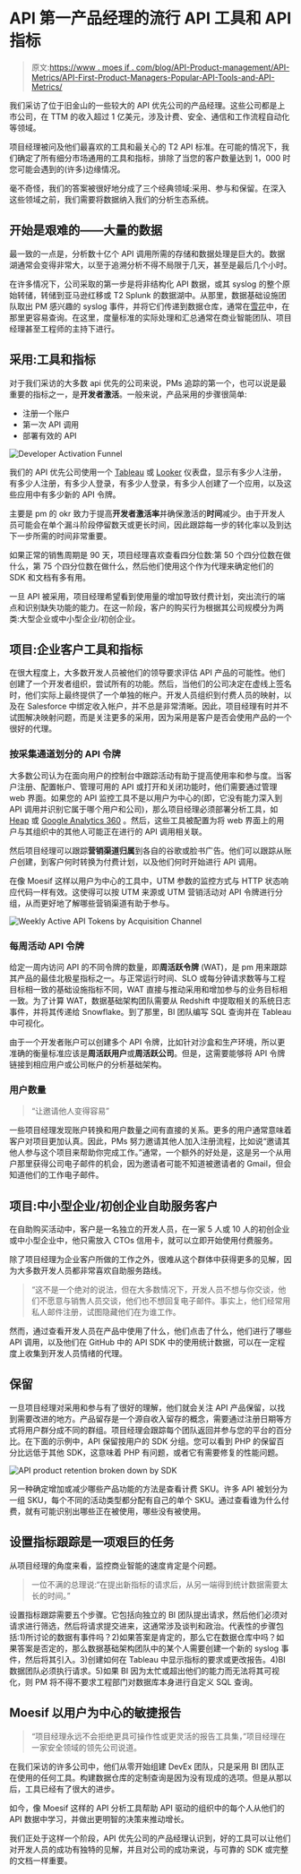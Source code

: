 # API 第一产品经理的流行 API 工具和 API 指标

> 原文:[https://www . moes if . com/blog/API-Product-management/API-Metrics/API-First-Product-Managers-Popular-API-Tools-and-API-Metrics/](https://www.moesif.com/blog/api-product-management/api-metrics/API-First-Product-Managers-Popular-API-Tools-and-API-Metrics/)

我们采访了位于旧金山的一些较大的 API 优先公司的产品经理。这些公司都是上市公司，在 TTM 的收入超过 1 亿美元，涉及计费、安全、通信和工作流程自动化等领域。

项目经理被问及他们最喜欢的工具和最关心的 T2 API 标准。在可能的情况下，我们确定了所有细分市场通用的工具和指标，排除了当您的客户数量达到 1，000 时您可能会遇到的(许多)边缘情况。

毫不奇怪，我们的答案被很好地分成了三个经典领域:采用、参与和保留。在深入这些领域之前，我们需要将数据纳入我们的分析生态系统。

## 开始是艰难的——大量的数据

最一致的一点是，分析数十亿个 API 调用所需的存储和数据处理是巨大的。数据湖通常会变得非常大，以至于追溯分析不得不局限于几天，甚至是最后几个小时。

在许多情况下，公司采取的第一步是将非结构化 API 数据，或其 syslog 的整个原始转储，转储到亚马逊红移或 T2 Splunk 的数据湖中。从那里，数据基础设施团队取出 PM 感兴趣的 syslog 事件，并将它们传递到数据仓库，通常在[雪花](https://www.snowflake.com/)中，在那里更容易查询。在这里，度量标准的实际处理和汇总通常在商业智能团队、项目经理甚至工程师的主持下进行。

## 采用:工具和指标

对于我们采访的大多数 api 优先的公司来说，PMs 追踪的第一个，也可以说是最重要的指标之一，是**开发者激活**。一般来说，产品采用的步骤很简单:

*   注册一个账户
*   第一次 API 调用
*   部署有效的 API

![Developer Activation Funnel](../Images/8d02da96e9d77e3c6d3c7661fb8b1eed.png)

我们的 API 优先公司使用一个 [Tableau](https://www.tableau.com/) 或 [Looker](https://looker.com/) 仪表盘，显示有多少人注册，有多少人注册，有多少人登录，有多少人登录，有多少人创建了一个应用，以及这些应用中有多少新的 API 令牌。

主要是 pm 的 okr 致力于提高**开发者激活率**并确保激活的**时间**减少。由于开发人员可能会在单个漏斗阶段停留数天或更长时间，因此跟踪每一步的转化率以及到达下一步所需的时间非常重要。

如果正常的销售周期是 90 天，项目经理喜欢查看四分位数:第 50 个四分位数在做什么，第 75 个四分位数在做什么，然后他们使用这个作为代理来确定他们的 SDK 和文档有多有用。

一旦 API 被采用，项目经理希望看到使用量的增加导致付费计划，突出流行的端点和识别缺失功能的能力。在这一阶段，客户的购买行为根据其公司规模分为两类:大型企业或中小型企业/初创企业。

## 项目:企业客户工具和指标

在很大程度上，大多数开发人员被他们的领导要求评估 API 产品的可能性。他们创建了一个开发者组织，尝试所有的功能。然后，当他们的公司决定在虚线上签名时，他们实际上最终提供了一个单独的帐户。开发人员组织到付费人员的映射，以及在 Salesforce 中绑定收入帐户，并不总是非常清晰。因此，项目经理有时并不试图解决映射问题，而是关注更多的采用，因为采用是客户是否会使用产品的一个很好的代理。

### 按采集通道划分的 API 令牌

大多数公司认为在面向用户的控制台中跟踪活动有助于提高使用率和参与度。当客户注册、配置帐户、管理可用的 API 或打开和关闭功能时，他们需要通过管理 web 界面。如果您的 API 监控工具不是以用户为中心的(即，它没有能力深入到 API 调用并识别它属于哪个用户和公司)，那么项目经理必须部署分析工具，如 [Heap](https://heap.io/) 或 [Google Analytics 360](https://marketingplatform.google.com/about/analytics-360/) 。然后，这些工具被配置为将 web 界面上的用户与其组织中的其他人可能正在进行的 API 调用相关联。

然后项目经理可以跟踪**营销渠道归属**到各自的谷歌或脸书广告。他们可以跟踪从账户创建，到客户何时转换为付费计划，以及他们何时开始进行 API 调用。

在像 Moesif 这样以用户为中心的工具中，UTM 参数的监控方式与 HTTP 状态响应代码一样有效。这使得可以按 UTM 来源或 UTM 营销活动对 API 令牌进行分组，从而更好地了解哪些营销渠道有助于参与。

![Weekly Active API Tokens by Acquisition Channel](../Images/c308e0a75525836fb5da50fa6c8e35c2.png)

### 每周活动 API 令牌

给定一周内访问 API 的不同令牌的数量，即**周活跃令牌** (WAT)，是 pm 用来跟踪其产品的最佳北极星指标之一。与正常运行时间、SLO 或每分钟请求数等与工程目标相一致的基础设施指标不同，WAT 直接与推动采用和增加参与的业务目标相一致。为了计算 WAT，数据基础架构团队需要从 Redshift 中提取相关的系统日志事件，并将其传递给 Snowflake。到了那里，BI 团队编写 SQL 查询并在 Tableau 中可视化。

由于一个开发者账户可以创建多个 API 令牌，比如针对沙盒和生产环境，所以更准确的衡量标准应该是**周活跃用户**或**周活跃公司**。但是，这需要能够将 API 令牌链接到相应用户或公司帐户的分析基础架构。

### 用户数量

> “让邀请他人变得容易”

一些项目经理发现账户转换和用户数量之间有直接的关系。更多的用户通常意味着客户对项目更加认真。因此，PMs 努力邀请其他人加入注册流程，比如说“邀请其他人参与这个项目来帮助你完成工作。”通常，一个额外的好处是，这是另一个从用户那里获得公司电子邮件的机会，因为邀请者可能不知道被邀请者的 Gmail，但会知道他们的工作电子邮件。

## 项目:中小型企业/初创企业自助服务客户

在自助购买活动中，客户是一名独立的开发人员，在一家 5 人或 10 人的初创企业或中小型企业中，他只需放入 CTOs 信用卡，就可以立即开始使用付费服务。

除了项目经理为企业客户所做的工作之外，很难从这个群体中获得更多的见解，因为大多数开发人员都非常喜欢自助服务路线。

> “这不是一个绝对的说法，但在大多数情况下，开发人员不想与你交谈，他们不愿意与销售人员交谈，他们也不想回复电子邮件。事实上，他们经常用私人邮件注册，试图隐藏他们在为谁工作。

然而，通过查看开发人员在产品中使用了什么，他们点击了什么，他们进行了哪些 API 调用，以及他们在 GitHub 中的 API SDK 中的使用统计数据，可以在一定程度上收集到开发人员情绪的代理。

## 保留

一旦项目经理对采用和参与有了很好的理解，他们就会关注 API 产品保留，以找到需要改进的地方。产品留存是一个源自收入留存的概念，需要通过注册日期等方式将用户群分成不同的群组。项目经理会跟踪每个团队返回并参与您的平台的百分比。在下面的示例中，API 保留按用户的 SDK 分组。您可以看到 PHP 的保留百分比远低于其他 SDK，这意味着 PHP 有问题，或者它有需要修复的性能问题。

![API product retention broken down by SDK](../Images/b77622342b97f6ae2d22bfea1ee010aa.png)

另一种确定增加或减少哪些产品功能的方法是查看计费 SKU。许多 API 被划分为一组 SKU，每个不同的活动类型都分配有自己的单个 SKU。通过查看谁为什么付费，就有可能识别出哪些正在被使用，哪些没有被使用。

## 设置指标跟踪是一项艰巨的任务

从项目经理的角度来看，监控商业智能的速度肯定是个问题。

> 一位不满的总理说:“在提出新指标的请求后，从另一端得到统计数据需要太长的时间。”

设置指标跟踪需要五个步骤。它包括向独立的 BI 团队提出请求，然后他们必须对请求进行筛选，然后将请求提交进来，这通常涉及谈判和政治。代表性的步骤包括:1)所讨论的数据有事件吗？2)如果答案是肯定的，那么它在数据仓库中吗？如果答案是否定的，那么数据基础架构团队中的某个人需要创建一个新的 syslog 事件，然后将其引入。3)创建如何在 Tableau 中显示指标的要求或更改报告。4)BI 数据团队必须执行请求。5)如果 BI 因为太忙或超出他们的能力而无法将其可视化，则 PM 将不得不要求工程部门对数据库本身进行自定义 SQL 查询。

## Moesif 以用户为中心的敏捷报告

> “项目经理永远不会拒绝更具可操作性或更灵活的报告工具集，”项目经理在一家安全领域的领先公司说道。

在我们采访的许多公司中，他们从零开始组建 DevEx 团队，只是采用 BI 团队正在使用的任何工具。构建数据仓库的定制查询是因为没有现成的选项。但是从那以后，工具已经有了很大的进步。

如今，像 Moesif 这样的 API 分析工具帮助 API 驱动的组织中的每个人从他们的 API 数据中学习，并做出更明智的决策来推动增长。

我们正处于这样一个阶段，API 优先公司的产品经理认识到，好的工具可以让他们对开发人员的成功有独特的见解，并且对公司的成功来说，与可靠的 SDK 或完整的文档一样重要。